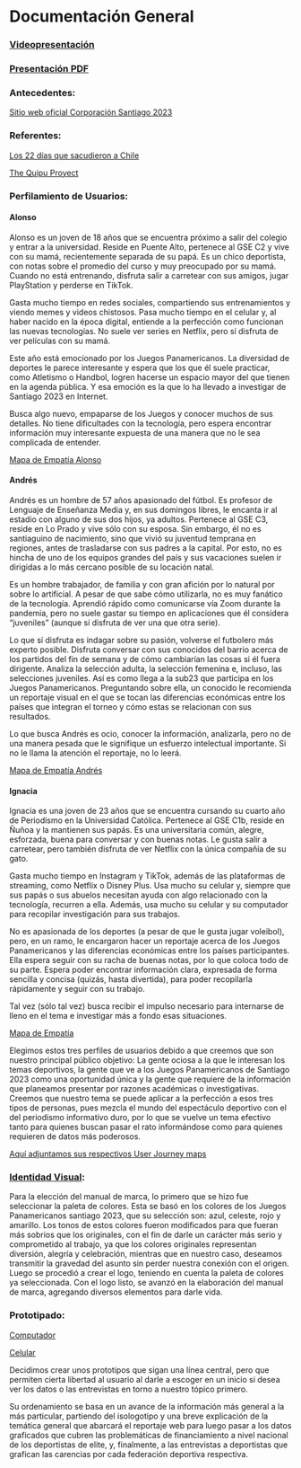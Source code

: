 # Documentación General

### [Videopresentación](https://youtu.be/lJGhDipZC0k?si=Yxe-p2Irl-z7RENN)


### [Presentación PDF](https://acrobat.adobe.com/id/urn:aaid:sc:US:0d09dfda-c143-4363-b17f-b179f2d903a0)


### Antecedentes:

[Sitio web oficial Corporación Santiago 2023](https://santiago2023.org/es)


### Referentes:

[Los 22 días que sacudieron a Chile](https://especiales.latercera.com/22-dias-que-sacudieron-a-chile/)

[The Quipu Proyect](https://interactive.quipu-project.com/#/en/quipu/intro)


### Perfilamiento de Usuarios: 

#### Alonso 

Alonso es un joven de 18 años que se encuentra próximo a salir del colegio y entrar a la universidad. Reside en Puente Alto, pertenece al GSE C2 y vive con su mamá, recientemente separada de su papá. Es un chico deportista, con notas sobre el promedio del curso y muy preocupado por su mamá. Cuando no está entrenando, disfruta salir a carretear con sus amigos, jugar PlayStation y perderse en TikTok. 

Gasta mucho tiempo en redes sociales, compartiendo sus entrenamientos y viendo memes y videos chistosos. Pasa mucho tiempo en el celular y, al haber nacido en la época digital, entiende a la perfección como funcionan las nuevas tecnologías. No suele ver series en Netflix, pero sí disfruta de ver películas con su mamá. 

Este año está emocionado por los Juegos Panamericanos. La diversidad de deportes le parece interesante y espera que los que él suele practicar, como Atletismo o Handbol, logren hacerse un espacio mayor del que tienen en la agenda pública. Y esa emoción es la que lo ha llevado a investigar de Santiago 2023 en Internet. 

Busca algo nuevo, empaparse de los Juegos y conocer muchos de sus detalles. No tiene dificultades con la tecnología, pero espera encontrar información muy interesante expuesta de una manera que no le sea complicada de entender. 

[Mapa de Empatía Alonso](https://www.canva.com/design/DAFxw56OAiM/F9VbPnmP1c2_coDJ2A9Wiw/edit?utm_content=DAFxw56OAiM&utm_campaign=designshare&utm_medium=link2&utm_source=sharebutton) 

 

#### Andrés 

Andrés es un hombre de 57 años apasionado del fútbol. Es profesor de Lenguaje de Enseñanza Media y, en sus domingos libres, le encanta ir al estadio con alguno de sus dos hijos, ya adultos. Pertenece al GSE C3, reside en Lo Prado y vive sólo con su esposa. Sin embargo, él no es santiaguino de nacimiento, sino que vivió su juventud temprana en regiones, antes de trasladarse con sus padres a la capital. Por esto, no es hincha de uno de los equipos grandes del país y sus vacaciones suelen ir dirigidas a lo más cercano posible de su locación natal. 

Es un hombre trabajador, de familia y con gran afición por lo natural por sobre lo artificial. A pesar de que sabe cómo utilizarla, no es muy fanático de la tecnología. Aprendió rápido como comunicarse vía Zoom durante la pandemia, pero no suele gastar su tiempo en aplicaciones que él considera “juveniles” (aunque sí disfruta de ver una que otra serie). 

Lo que sí disfruta es indagar sobre su pasión, volverse el futbolero más experto posible. Disfruta conversar con sus conocidos del barrio acerca de los partidos del fin de semana y de cómo cambiarían las cosas si él fuera dirigente. Analiza la selección adulta, la selección femenina e, incluso, las selecciones juveniles. Así es como llega a la sub23 que participa en los Juegos Panamericanos. Preguntando sobre ella, un conocido le recomienda un reportaje visual en el que se tocan las diferencias económicas entre los países que integran el torneo y cómo estas se relacionan con sus resultados. 

Lo que busca Andrés es ocio, conocer la información, analizarla, pero no de una manera pesada que le signifique un esfuerzo intelectual importante. Si no le llama la atención el reportaje, no lo leerá. 

[Mapa de Empatía Andrés](https://www.canva.com/design/DAFxw-w7sAY/ZCaaGB_TeSVW5uVFvQa5iw/edit?utm_content=DAFxw-w7sAY&utm_campaign=designshare&utm_medium=link2&utm_source=sharebutton) 

 

#### Ignacia 

Ignacia es una joven de 23 años que se encuentra cursando su cuarto año de Periodismo en la Universidad Católica. Pertenece al GSE C1b, reside en Ñuñoa y la mantienen sus papás. Es una universitaria común, alegre, esforzada, buena para conversar y con buenas notas. Le gusta salir a carretear, pero también disfruta de ver Netflix con la única compañía de su gato. 

Gasta mucho tiempo en Instagram y TikTok, además de las plataformas de streaming, como Netflix o Disney Plus. Usa mucho su celular y, siempre que sus papás o sus abuelos necesitan ayuda con algo relacionado con la tecnología, recurren a ella. Además, usa mucho su celular y su computador para recopilar investigación para sus trabajos. 

No es apasionada de los deportes (a pesar de que le gusta jugar voleibol), pero, en un ramo, le encargaron hacer un reportaje acerca de los Juegos Panamericanos y las diferencias económicas entre los países participantes. Ella espera seguir con su racha de buenas notas, por lo que coloca todo de su parte. Espera poder encontrar información clara, expresada de forma sencilla y concisa (quizás, hasta divertida), para poder recopilarla rápidamente y seguir con su trabajo.  

Tal vez (sólo tal vez) busca recibir el impulso necesario para internarse de lleno en el tema e investigar más a fondo esas situaciones. 

[Mapa de Empatía](https://www.canva.com/design/DAFxwyeMUcE/7BIJdl6DruLsR9wn4Lz0sw/edit?utm_content=DAFxwyeMUcE&utm_campaign=designshare&utm_medium=link2&utm_source=sharebutton) 

Elegimos estos tres perfiles de usuarios debido a que creemos que son nuestro principal público objetivo: La gente ociosa a la que le interesan los temas deportivos, la gente que ve a los Juegos Panamericanos de Santiago 2023 como una oportunidad única y la gente que requiere de la información que planeamos presentar por razones académicas o investigativas. Creemos que nuestro tema se puede aplicar a la perfección a esos tres tipos de personas, pues mezcla el mundo del espectáculo deportivo con el del periodismo informativo duro, por lo que se vuelve un tema efectivo tanto para quienes buscan pasar el rato informándose como para quienes requieren de datos más poderosos. 

[Aquí adjuntamos sus respectivos User Journey maps](https://uccl0-my.sharepoint.com/:f:/g/personal/agustn_monsalve_uc_cl/EqMMqjMi7QhNrz1mF8kl-SUByUPsvNeOxdY3pn3np_BBaQ?e=BI1Kjy)

 

### [Identidad Visual](https://acrobat.adobe.com/id/urn:aaid:sc:US:fde6c1bd-70d4-40bd-a96f-618b14254434):  

Para la elección del manual de marca, lo primero que se hizo fue seleccionar la paleta de colores. Esta se basó en los colores de los Juegos Panamericanos santiago 2023, que su selección son: azul, celeste, rojo y amarillo. Los tonos de estos colores fueron modificados para que fueran más sobrios que los originales, con el fin de darle un carácter más serio y comprometido al trabajo, ya que los colores originales representan diversión, alegría y celebración, mientras que en nuestro caso, deseamos transmitir la gravedad del asunto sin perder nuestra conexión con el origen. Luego se procedió a crear el logo, teniendo en cuenta la paleta de colores ya seleccionada. Con el logo listo, se avanzó en la elaboración del manual de marca, agregando diversos elementos para darle vida. 

 

### Prototipado: 

[Computador](https://share.balsamiq.com/c/4Jgb7hWuPPEN2rG6cFqHx9.png) 

[Celular](https://share.balsamiq.com/c/tgMPWapo9SoqY9ssVU75Hv.png) 

Decidimos crear unos prototipos que sigan una línea central, pero que permiten cierta libertad al usuario al darle a escoger en un inicio si desea ver los datos o las entrevistas en torno a nuestro tópico primero. 

Su ordenamiento se basa en un avance de la información más general a la más particular, partiendo del isologotipo y una breve explicación de la temática general que abarcará el reportaje web para luego pasar a los datos graficados que cubren las problemáticas de financiamiento a nivel nacional de los deportistas de elite, y, finalmente, a las entrevistas a deportistas que grafican las carencias por cada federación deportiva respectiva. 

 

 